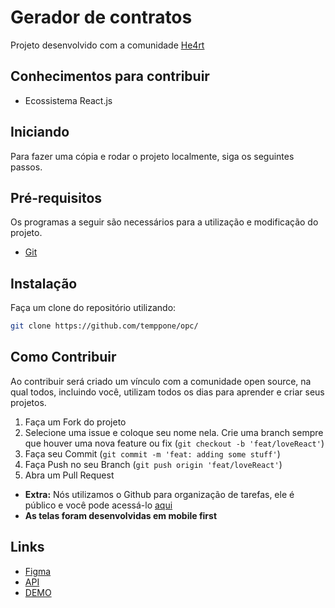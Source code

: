 # Gerador de contratos

Projeto desenvolvido com a comunidade [He4rt](https://heartdevs.com/)

## Conhecimentos para contribuir

- Ecossistema React.js

## Iniciando

Para fazer uma cópia e rodar o projeto localmente, siga os seguintes passos.

## Pré-requisitos

Os programas a seguir são necessários para a utilização e modificação do projeto.

- [Git](https://git-scm.com/)

## Instalação

Faça um clone do repositório utilizando:

```sh
git clone https://github.com/temppone/opc/
```

## Como Contribuir

Ao contribuir será criado um vínculo com a comunidade open source, na qual todos, incluindo você, utilizam todos os dias para aprender e criar seus projetos.

1. Faça um Fork do projeto
2. Selecione uma issue e coloque seu nome nela. Crie uma branch sempre que houver uma nova feature ou fix (`git checkout -b 'feat/loveReact'`)
3. Faça seu Commit (`git commit -m 'feat: adding some stuff'`)
4. Faça Push no seu Branch (`git push origin 'feat/loveReact'`)
5. Abra um Pull Request

- **Extra:** Nós utilizamos o Github para organização de tarefas, ele é público e você pode acessá-lo [aqui](https://github.com/temppone/opc/issues)
- **As telas foram desenvolvidas em mobile first**

## Links

- [Figma](https://www.figma.com/file/siyKHMSLlf7sMBWuuEQfuR/opc)
- [API](https://github.com/temppone/opc-api)
- [DEMO](https://opc-client-w4mp-git-main-temppone.vercel.app/)

